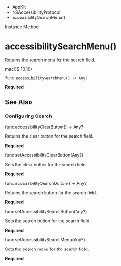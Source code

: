 

- AppKit
- NSAccessibilityProtocol
-  accessibilitySearchMenu() 

Instance Method

# accessibilitySearchMenu()

Returns the search menu for the search field.

macOS 10.10+

``` source
func accessibilitySearchMenu() -> Any?
```

**Required**

## See Also

### Configuring Search

func accessibilityClearButton() -> Any?

Returns the clear button for the search field.

**Required**

func setAccessibilityClearButton(Any?)

Sets the clear button for the search field.

**Required**

func accessibilitySearchButton() -> Any?

Returns the search button for the search field.

**Required**

func setAccessibilitySearchButton(Any?)

Sets the search button for the search field.

**Required**

func setAccessibilitySearchMenu(Any?)

Sets the search menu for the search field.

**Required**

